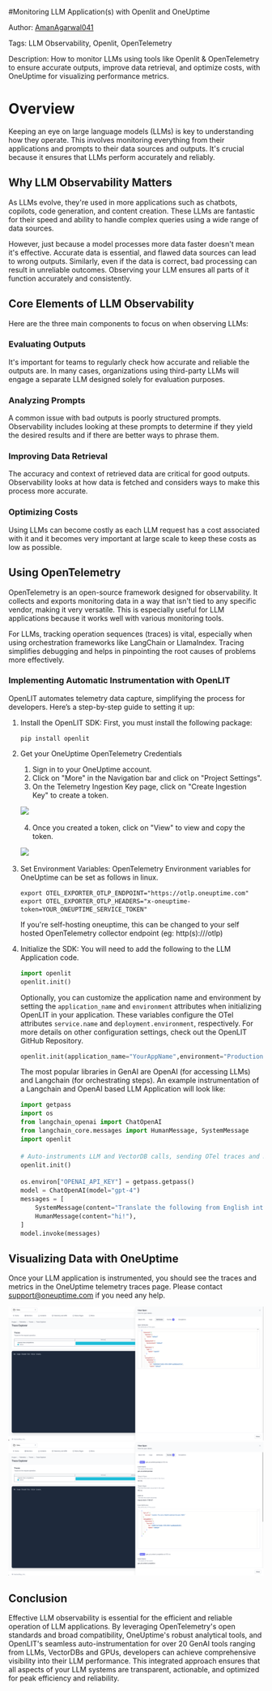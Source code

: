 #Monitoring LLM Application(s) with Openlit and OneUptime

Author: [AmanAgarwal041](https://github.com/AmanAgarwal041)

Tags: LLM Observability, Openlit, OpenTelemetry

Description: How to monitor LLMs using tools like Openlit & OpenTelemetry to ensure accurate outputs, improve data retrieval, and optimize costs, with OneUptime for visualizing performance metrics.

# Overview

Keeping an eye on large language models (LLMs) is key to understanding how they operate. This involves monitoring everything from their applications and prompts to their data sources and outputs. It's crucial because it ensures that LLMs perform accurately and reliably.

## Why LLM Observability Matters

As LLMs evolve, they're used in more applications such as chatbots, copilots, code generation, and content creation. These LLMs are fantastic for their speed and ability to handle complex queries using a wide range of data sources.

However, just because a model processes more data faster doesn't mean it's effective. Accurate data is essential, and flawed data sources can lead to wrong outputs. Similarly, even if the data is correct, bad processing can result in unreliable outcomes. Observing your LLM ensures all parts of it function accurately and consistently.

## Core Elements of LLM Observability

Here are the three main components to focus on when observing LLMs:

### Evaluating Outputs
It's important for teams to regularly check how accurate and reliable the outputs are. In many cases, organizations using third-party LLMs will engage a separate LLM designed solely for evaluation purposes.

### Analyzing Prompts
A common issue with bad outputs is poorly structured prompts. Observability includes looking at these prompts to determine if they yield the desired results and if there are better ways to phrase them.

### Improving Data Retrieval
The accuracy and context of retrieved data are critical for good outputs. Observability looks at how data is fetched and considers ways to make this process more accurate.

### Optimizing Costs 
Using LLMs can become costly as each LLM request has a cost associated with it and it becomes very important at large scale to keep these costs as low as possible.

## Using OpenTelemetry

OpenTelemetry is an open-source framework designed for observability. It collects and exports monitoring data in a way that isn't tied to any specific vendor, making it very versatile. This is especially useful for LLM applications because it works well with various monitoring tools.

For LLMs, tracking operation sequences (traces) is vital, especially when using orchestration frameworks like LangChain or LlamaIndex. Tracing simplifies debugging and helps in pinpointing the root causes of problems more effectively.

### Implementing Automatic Instrumentation with OpenLIT

OpenLIT automates telemetry data capture, simplifying the process for developers. Here’s a step-by-step guide to setting it up:
1. Install the OpenLIT SDK:
    First, you must install the following package: 

    ```shell
    pip install openlit
    ```

2. Get your OneUptime OpenTelemetry Credentials
    1. Sign in to your OneUptime account.
    2. Click on "More" in the Navigation bar and click on "Project Settings".
    3. On the Telemetry Ingestion Key page, click on "Create Ingestion Key" to create a token.
    
    ![](https://oneuptime.com/docs/static/images/TelemetryIngestionKeys.png)

    4. Once you created a token, click on "View" to view and copy the token.

    ![](https://oneuptime.com/docs/static/images/TelemetryIngestionKeyView.png)

3. Set Environment Variables:
    OpenTelemetry Environment variables for OneUptime can be set as follows in linux.

    ```shell
    export OTEL_EXPORTER_OTLP_ENDPOINT="https://otlp.oneuptime.com"
    export OTEL_EXPORTER_OTLP_HEADERS="x-oneuptime-token=YOUR_ONEUPTIME_SERVICE_TOKEN"
    ```

    If you're self-hosting oneuptime, this can be changed to your self hosted OpenTelemetry collector endpoint (eg: http(s)://<your-oneuptime-host>/otlp)

4. Initialize the SDK:
    You will need to add the following to the LLM Application code.

    ```python
    import openlit
    openlit.init()
    ```

    Optionally, you can customize the application name and environment by setting the `application_name` and `environment` attributes when initializing OpenLIT in your application. These variables configure the OTel attributes `service.name` and `deployment.environment`, respectively. For more details on other configuration settings, check out the OpenLIT GitHub Repository.

    ```python
    openlit.init(application_name="YourAppName",environment="Production")
    ```

    The most popular libraries in GenAI are OpenAI (for accessing LLMs) and Langchain (for orchestrating steps). An example instrumentation of a Langchain and OpenAI based LLM Application will look like:

    ```python
    import getpass
    import os
    from langchain_openai import ChatOpenAI
    from langchain_core.messages import HumanMessage, SystemMessage
    import openlit 

    # Auto-instruments LLM and VectorDB calls, sending OTel traces and metrics to the configured endpoint
    openlit.init()

    os.environ["OPENAI_API_KEY"] = getpass.getpass()
    model = ChatOpenAI(model="gpt-4")
    messages = [
        SystemMessage(content="Translate the following from English into Italian"),
        HumanMessage(content="hi!"),
    ]
    model.invoke(messages)
    ```

## Visualizing Data with OneUptime
Once your LLM application is instrumented, you should see the traces and metrics in the OneUptime telemetry traces page. Please contact support@oneuptime.com if you need any help.

![](https://github.com/openlit/openlit/blob/main/docs/images/oneuptime-dashboard-1.png?raw=true)
![](https://github.com/openlit/openlit/blob/main/docs/images/oneuptime-dashboard-2.png?raw=true)

## Conclusion
Effective LLM observability is essential for the efficient and reliable operation of LLM applications. By leveraging OpenTelemetry's open standards and broad compatibility, OneUptime's robust analytical tools, and OpenLIT's seamless auto-instrumentation for over 20 GenAI tools ranging from LLMs, VectorDBs and GPUs, developers can achieve comprehensive visibility into their LLM performance. This integrated approach ensures that all aspects of your LLM systems are transparent, actionable, and optimized for peak efficiency and reliability.